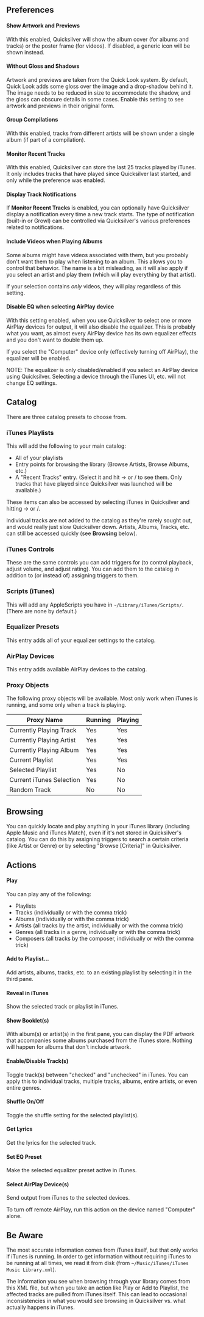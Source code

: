 ## Preferences ##

#### Show Artwork and Previews ####

With this enabled, Quicksilver will show the album cover (for albums and tracks) or the poster frame (for videos). If disabled, a generic icon will be shown instead.

#### Without Gloss and Shadows ####

Artwork and previews are taken from the Quick Look system. By default, Quick Look adds some gloss over the image and a drop-shadow behind it. The image needs to be reduced in size to accommodate the shadow, and the gloss can obscure details in some cases. Enable this setting to see artwork and previews in their original form.

#### Group Compilations ####

With this enabled, tracks from different artists will be shown under a single album (if part of a compilation).

#### Monitor Recent Tracks ####

With this enabled, Quicksilver can store the last 25 tracks played by iTunes. It only includes tracks that have played since Quicksilver last started, and only while the preference was enabled.

#### Display Track Notifications ####

If **Monitor Recent Tracks** is enabled, you can optionally have Quicksilver display a notification every time a new track starts. The type of notification (built-in or Growl) can be controlled via Quicksilver's various preferences related to notifications.

#### Include Videos when Playing Albums ####

Some albums might have videos associated with them, but you probably don't want them to play when listening to an album. This allows you to control that behavior. The name is a bit misleading, as it will also apply if you select an artist and play them (which will play everything by that artist).

If your selection contains *only* videos, they will play regardless of this setting.

#### Disable EQ when selecting AirPlay device ####

With this setting enabled, when you use Quicksilver to select one or more AirPlay devices for output, it will also disable the equalizer. This is probably what you want, as almost every AirPlay device has its own equalizer effects and you don't want to double them up.

If you select the "Computer" device only (effectively turning off AirPlay), the equalizer will be enabled.

NOTE: The equalizer is only disabled/enabled if you select an AirPlay device using Quicksilver. Selecting a device through the iTunes UI, etc. will not change EQ settings.

## Catalog ##

There are three catalog presets to choose from.

### iTunes Playlists ###

This will add the following to your main catalog:

  * All of your playlists
  * Entry points for browsing the library (Browse Artists, Browse Albums, etc.)
  * A "Recent Tracks" entry. (Select it and hit → or / to see them. Only tracks that have played since Quicksilver was launched will be available.)

These items can also be accessed by selecting iTunes in Quicksilver and hitting → or /.

Individual tracks are not added to the catalog as they're rarely sought out, and would really just slow Quicksilver down. Artists, Albums, Tracks, etc. can still be accessed quickly (see **Browsing** below).

### iTunes Controls ###

These are the same controls you can add triggers for (to control playback, adjust volume, and adjust rating). You can add them to the catalog in addition to (or instead of) assigning triggers to them.

### Scripts (iTunes) ###

This will add any AppleScripts you have in `~/Library/iTunes/Scripts/`. (There are none by default.)

### Equalizer Presets ###

This entry adds all of your equalizer settings to the catalog.

### AirPlay Devices ###

This entry adds available AirPlay devices to the catalog.

### Proxy Objects ###

The following proxy objects will be available. Most only work when iTunes is running, and some only when a track is playing.

  Proxy Name               | Running | Playing
  ------------------------ | ------- | -------
  Currently Playing Track  | Yes     | Yes
  Currently Playing Artist | Yes     | Yes
  Currently Playing Album  | Yes     | Yes
  Current Playlist         | Yes     | Yes
  Selected Playlist        | Yes     | No
  Current iTunes Selection | Yes     | No
  Random Track             | No      | No

## Browsing ##

You can quickly locate and play anything in your iTunes library (including Apple Music and iTunes Match), even if it's not stored in Quicksilver's catalog. You can do this by assigning triggers to search a certain criteria (like Artist or Genre) or by selecting "Browse [Criteria]" in Quicksilver.

## Actions ##

#### Play ####

You can play any of the following:

  * Playlists
  * Tracks (individually or with the comma trick)
  * Albums (individually or with the comma trick)
  * Artists (all tracks by the artist, individually or with the comma trick)
  * Genres (all tracks in a genre, individually or with the comma trick)
  * Composers (all tracks by the composer, individually or with the comma trick)

#### Add to Playlist… ####

Add artists, albums, tracks, etc. to an existing playlist by selecting it in the third pane.

#### Reveal in iTunes ####

Show the selected track or playlist in iTunes.

#### Show Booklet(s) ####

With album(s) or artist(s) in the first pane, you can display the PDF artwork that accompanies some albums purchased from the iTunes store. Nothing will happen for albums that don't include artwork.

#### Enable/Disable Track(s) ####

Toggle track(s) between "checked" and "unchecked" in iTunes. You can apply this to individual tracks, multiple tracks, albums, entire artists, or even entire genres.

#### Shuffle On/Off ####

Toggle the shuffle setting for the selected playlist(s).

#### Get Lyrics ####

Get the lyrics for the selected track.

#### Set EQ Preset ####

Make the selected equalizer preset active in iTunes.

#### Select AirPlay Device(s) ####

Send output from iTunes to the selected devices.

To turn off remote AirPlay, run this action on the device named "Computer" alone.

## Be Aware ##

The most accurate information comes from iTunes itself, but that only works if iTunes is running. In order to get information without requiring iTunes to be running at all times, we read it from disk (from `~/Music/iTunes/iTunes Music Library.xml`).

The information you see when browsing through your library comes from this XML file, but when you take an action like Play or Add to Playlist, the affected tracks are pulled from iTunes itself. This can lead to occasional inconsistencies in what you would see browsing in Quicksilver vs. what actually happens in iTunes.
